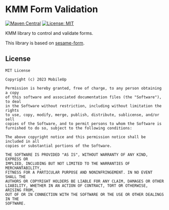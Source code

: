 # KMM Form Validation
[![Maven Central](https://img.shields.io/maven-central/v/ru.mobileup/kmm-form-validation)](https://repo1.maven.org/maven2/ru/mobileup/kmm-form-validationh)
[![License: MIT](https://img.shields.io/badge/License-MIT-yellow.svg)](https://opensource.org/licenses/MIT)


KMM library to control and validate forms.

This library is based on [sesame-form](https://github.com/aartikov/Sesame/tree/master/sesame-form).

## License
```
MIT License

Copyright (c) 2023 MobileUp

Permission is hereby granted, free of charge, to any person obtaining a copy
of this software and associated documentation files (the "Software"), to deal
in the Software without restriction, including without limitation the rights
to use, copy, modify, merge, publish, distribute, sublicense, and/or sell
copies of the Software, and to permit persons to whom the Software is
furnished to do so, subject to the following conditions:

The above copyright notice and this permission notice shall be included in all
copies or substantial portions of the Software.

THE SOFTWARE IS PROVIDED "AS IS", WITHOUT WARRANTY OF ANY KIND, EXPRESS OR
IMPLIED, INCLUDING BUT NOT LIMITED TO THE WARRANTIES OF MERCHANTABILITY,
FITNESS FOR A PARTICULAR PURPOSE AND NONINFRINGEMENT. IN NO EVENT SHALL THE
AUTHORS OR COPYRIGHT HOLDERS BE LIABLE FOR ANY CLAIM, DAMAGES OR OTHER
LIABILITY, WHETHER IN AN ACTION OF CONTRACT, TORT OR OTHERWISE, ARISING FROM,
OUT OF OR IN CONNECTION WITH THE SOFTWARE OR THE USE OR OTHER DEALINGS IN THE
SOFTWARE.
```